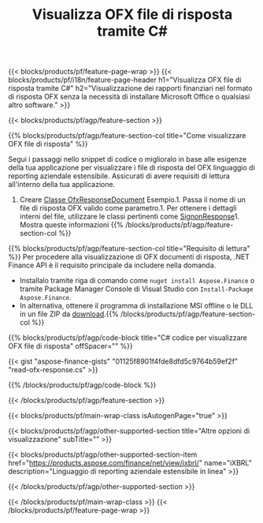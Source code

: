 ﻿---
title: Visualizza OFX file di risposta tramite C#
description: Codice di esempio per la visualizzazione del file di risposta OFX. Utilizza API codice di esempio per visualizzare i file di risposta batch OFX all'interno di applicazioni basate su .NET. 
url: /it/net/view/ofx-response/
family: finance
platformtag: net
feature: view
informat: OFX response
outformat: 
otherformats: 
---
{{< blocks/products/pf/feature-page-wrap >}}
{{< blocks/products/pf/i18n/feature-page-header h1="Visualizza OFX file di risposta tramite C#" h2="Visualizzazione dei rapporti finanziari nel formato di risposta OFX senza la necessità di installare Microsoft Office o qualsiasi altro software." >}}

{{< blocks/products/pf/agp/feature-section >}}

{{% blocks/products/pf/agp/feature-section-col title="Come visualizzare OFX file di risposta" %}}

Segui i passaggi nello snippet di codice o miglioralo in base alle esigenze della tua applicazione per visualizzare i file di risposta del OFX linguaggio di reporting aziendale estensibile. Assicurati di avere requisiti di lettura all'interno della tua applicazione.

1. Creare [Classe OfxResponseDocument](https://apireference.aspose.com/finance/net/aspose.finance.ofx/ofxresponsedocument) Esempio.1. Passa il nome di un file di risposta OFX valido come parametro.1. Per ottenere i dettagli interni del file, utilizzare le classi pertinenti come [SignonResponse](https://apireference.aspose.com/finance/net/aspose.finance.ofx.signon/signonresponse)1. Mostra queste informazioni
{{% /blocks/products/pf/agp/feature-section-col %}}

{{% blocks/products/pf/agp/feature-section-col title="Requisito di lettura" %}}
Per procedere alla visualizzazione di OFX documenti di risposta, .NET Finance API è il requisito principale da includere nella domanda. 
- Installalo tramite riga di comando come ```nuget install Aspose.Finance``` o tramite Package Manager Console di Visual Studio con ```Install-Package Aspose.Finance```.
- In alternativa, ottenere il programma di installazione MSI offline o le DLL in un file ZIP da [download](https://downloads.aspose.com/finance/net).{{% /blocks/products/pf/agp/feature-section-col %}}

{{% blocks/products/pf/agp/code-block title="C# codice per visualizzare OFX file di risposta" offSpacer="" %}}

{{< gist "aspose-finance-gists" "01125f8901f4fde8dfd5c9764b59ef2f" "read-ofx-response.cs" >}}

{{% /blocks/products/pf/agp/code-block %}}

{{< /blocks/products/pf/agp/feature-section >}}

{{< blocks/products/pf/main-wrap-class isAutogenPage="true" >}}

{{< blocks/products/pf/agp/other-supported-section title="Altre opzioni di visualizzazione" subTitle="" >}}

{{< blocks/products/pf/agp/other-supported-section-item href="https://products.aspose.com/finance/net/view/ixbrl/" name="iXBRL" description="Linguaggio di reporting aziendale estensibile in linea" >}}

{{< /blocks/products/pf/agp/other-supported-section >}}

{{< /blocks/products/pf/main-wrap-class >}}
{{< /blocks/products/pf/feature-page-wrap >}}